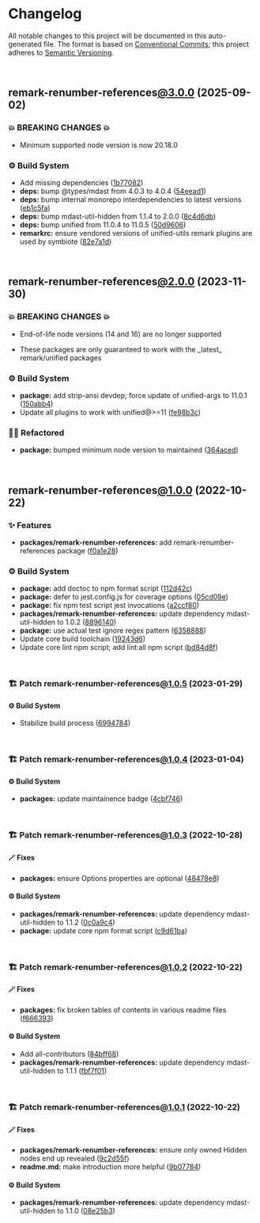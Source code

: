 # Changelog

All notable changes to this project will be documented in this auto-generated
file. The format is based on [Conventional Commits][1];
this project adheres to [Semantic Versioning][2].

<br />

## remark-renumber-references[@3.0.0][3] (2025-09-02)

### 💥 BREAKING CHANGES 💥

- Minimum supported node version is now 20.18.0

### ⚙️ Build System

- Add missing dependencies ([1b77082][4])
- **deps:** bump @types/mdast from 4.0.3 to 4.0.4 ([54eead1][5])
- **deps:** bump internal monorepo interdependencies to latest versions ([eb1c5fa][6])
- **deps:** bump mdast-util-hidden from 1.1.4 to 2.0.0 ([8c4d6db][7])
- **deps:** bump unified from 11.0.4 to 11.0.5 ([50d9606][8])
- **remarkrc:** ensure vendored versions of unified-utils remark plugins are used by symbiote ([82e7a1d][9])

<br />

## remark-renumber-references[@2.0.0][10] (2023-11-30)

### 💥 BREAKING CHANGES 💥

- End-of-life node versions (14 and 16) are no longer supported

- These packages are only guaranteed to work with the \_latest\_ remark/unified packages

### ⚙️ Build System

- **package:** add strip-ansi devdep; force update of unified-args to 11.0.1 ([150abb4][11])
- Update all plugins to work with unified@>=11 ([fe98b3c][12])

### 🧙🏿 Refactored

- **package:** bumped minimum node version to maintained ([364aced][13])

<br />

## remark-renumber-references[@1.0.0][14] (2022-10-22)

### ✨ Features

- **packages/remark-renumber-references:** add remark-renumber-references package ([f0a1e28][15])

### ⚙️ Build System

- **package:** add doctoc to npm format script ([112d42c][16])
- **package:** defer to jest.config.js for coverage options ([05cd09e][17])
- **package:** fix npm test script jest invocations ([a2ccf80][18])
- **packages/remark-renumber-references:** update dependency mdast-util-hidden to 1.0.2 ([8896140][19])
- **package:** use actual test ignore regex pattern ([6358888][20])
- Update core build toolchain ([19243d6][21])
- Update core lint npm script; add lint:all npm script ([bd84d8f][22])

<br />

### 🏗️ Patch remark-renumber-references[@1.0.5][23] (2023-01-29)

#### ⚙️ Build System

- Stabilize build process ([6994784][24])

<br />

### 🏗️ Patch remark-renumber-references[@1.0.4][25] (2023-01-04)

#### ⚙️ Build System

- **packages:** update maintainence badge ([4cbf746][26])

<br />

### 🏗️ Patch remark-renumber-references[@1.0.3][27] (2022-10-28)

#### 🪄 Fixes

- **packages:** ensure Options properties are optional ([48478e8][28])

#### ⚙️ Build System

- **packages/remark-renumber-references:** update dependency mdast-util-hidden to 1.1.2 ([0c0a9c4][29])
- **package:** update core npm format script ([c9d61ba][30])

<br />

### 🏗️ Patch remark-renumber-references[@1.0.2][31] (2022-10-22)

#### 🪄 Fixes

- **packages:** fix broken tables of contents in various readme files ([f666393][32])

#### ⚙️ Build System

- Add all-contributors ([84bff68][33])
- **packages/remark-renumber-references:** update dependency mdast-util-hidden to 1.1.1 ([fbf7f01][34])

<br />

### 🏗️ Patch remark-renumber-references[@1.0.1][35] (2022-10-22)

#### 🪄 Fixes

- **packages/remark-renumber-references:** ensure only owned Hidden nodes end up revealed ([9c2d55f][36])
- **readme.md:** make introduction more helpful ([9b07784][37])

#### ⚙️ Build System

- **packages/remark-renumber-references:** update dependency mdast-util-hidden to 1.1.0 ([08e25b3][38])

[1]: https://conventionalcommits.org
[2]: https://semver.org
[3]: https://github.com/Xunnamius/unified-utils/compare/remark-renumber-references@2.0.0...remark-renumber-references@3.0.0
[4]: https://github.com/Xunnamius/unified-utils/commit/1b770821fdbbb69487613bf2894f4d926bbfa4ea
[5]: https://github.com/Xunnamius/unified-utils/commit/54eead14d4b0606d91932f4cb7c3a9eae45ef352
[6]: https://github.com/Xunnamius/unified-utils/commit/eb1c5fa17d8f76a2e5bf16b591f7397e5728f4ca
[7]: https://github.com/Xunnamius/unified-utils/commit/8c4d6db317a780a4746d0122a85a76a392a5f2ed
[8]: https://github.com/Xunnamius/unified-utils/commit/50d9606a5f899a51793b70b163646f0cf944e574
[9]: https://github.com/Xunnamius/unified-utils/commit/82e7a1d1fac269612b64776bc548f1dafabf37ba
[10]: https://github.com/Xunnamius/unified-utils/compare/remark-renumber-references@1.0.5...remark-renumber-references@2.0.0
[11]: https://github.com/Xunnamius/unified-utils/commit/150abb424fd30e84336ddf8b1f443d75a04c30a1
[12]: https://github.com/Xunnamius/unified-utils/commit/fe98b3c7f06f4356bed713d2edb7d6f7f749617b
[13]: https://github.com/Xunnamius/unified-utils/commit/364aced3f0c8d4e56df8cde24419d13f568cb68f
[14]: https://github.com/Xunnamius/unified-utils/compare/05cd09e0cf13f18fa56f6156516bcf546b1238e6...remark-renumber-references@1.0.0
[15]: https://github.com/Xunnamius/unified-utils/commit/f0a1e28a31e019f0feec5275f8a95e2ce981e845
[16]: https://github.com/Xunnamius/unified-utils/commit/112d42c6999f758ff618f4e116eb7cf38c09f77c
[17]: https://github.com/Xunnamius/unified-utils/commit/05cd09e0cf13f18fa56f6156516bcf546b1238e6
[18]: https://github.com/Xunnamius/unified-utils/commit/a2ccf801276c84e54d3fc1afaad574f78408d86f
[19]: https://github.com/Xunnamius/unified-utils/commit/88961407d21fc2f4e1f9714bfbbbebe6de9357fb
[20]: https://github.com/Xunnamius/unified-utils/commit/63588887a7377f3ee7488b19c87f1f2bf1faa811
[21]: https://github.com/Xunnamius/unified-utils/commit/19243d623ba14cfd629c5e4632e6a75de508592b
[22]: https://github.com/Xunnamius/unified-utils/commit/bd84d8fc1fb5c4d1828a16a47214a6730f34899a
[23]: https://github.com/Xunnamius/unified-utils/compare/remark-renumber-references@1.0.4...remark-renumber-references@1.0.5
[24]: https://github.com/Xunnamius/unified-utils/commit/69947844f42e618f336aeeb9af1d6c9f4ee1e82b
[25]: https://github.com/Xunnamius/unified-utils/compare/remark-renumber-references@1.0.3...remark-renumber-references@1.0.4
[26]: https://github.com/Xunnamius/unified-utils/commit/4cbf746b78c3bb369c3b27228ec582c3a3e47c54
[27]: https://github.com/Xunnamius/unified-utils/compare/remark-renumber-references@1.0.2...remark-renumber-references@1.0.3
[28]: https://github.com/Xunnamius/unified-utils/commit/48478e8ea592171aadc86fe719310b50a2e6007e
[29]: https://github.com/Xunnamius/unified-utils/commit/0c0a9c46e22db310692202cd03fb6e56ac9b7206
[30]: https://github.com/Xunnamius/unified-utils/commit/c9d61bacbd52bc76b05abd3426474bf0176c3cd9
[31]: https://github.com/Xunnamius/unified-utils/compare/remark-renumber-references@1.0.1...remark-renumber-references@1.0.2
[32]: https://github.com/Xunnamius/unified-utils/commit/f6663933fe4a7d577956527efe752e18607262ba
[33]: https://github.com/Xunnamius/unified-utils/commit/84bff68339c7a742c104c0f2545fe62b28c8b473
[34]: https://github.com/Xunnamius/unified-utils/commit/fbf7f01de7ab7a9d4874ff6f57534c60394d82cb
[35]: https://github.com/Xunnamius/unified-utils/compare/remark-renumber-references@1.0.0...remark-renumber-references@1.0.1
[36]: https://github.com/Xunnamius/unified-utils/commit/9c2d55fb8055d70cc5fad3bdfce9872fa172acff
[37]: https://github.com/Xunnamius/unified-utils/commit/9b0778444b6cba8bc64e24521fbf7a669bc23bc6
[38]: https://github.com/Xunnamius/unified-utils/commit/08e25b33f42ca30d2410777570e6b6711d243d75

